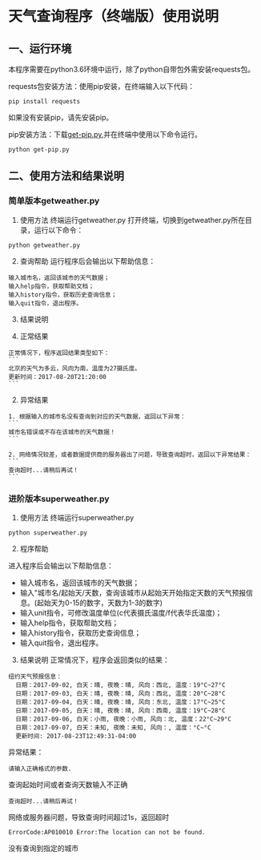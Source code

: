 # 天气查询程序（终端版）使用说明

## 一、运行环境
本程序需要在python3.6环境中运行，除了python自带包外需安装requests包。

requests包安装方法：使用pip安装，在终端输入以下代码：
```
pip install requests
```
如果没有安装pip，请先安装pip。

pip安装方法：下载[get-pip.py](https://bootstrap.pypa.io/get-pip.py),并在终端中使用以下命令运行。
```
python get-pip.py
```

## 二、使用方法和结果说明
### 简单版本getweather.py
1. 使用方法
  终端运行getweather.py
  打开终端，切换到getweather.py所在目录，运行以下命令：
```
python getweather.py
```
2. 查询帮助
  运行程序后会输出以下帮助信息：
```
输入城市名，返回该城市的天气数据；
输入help指令，获取帮助文档；
输入history指令，获取历史查询信息；
输入quit指令，退出程序。
```

3. 结果说明

  1. 正常结果

    正常情况下，程序返回结果类型如下：
    ```
    北京的天气为多云，风向为南，温度为27摄氏度。
    更新时间：2017-08-20T21:20:00
    ```
  2. 异常结果

    1. 根据输入的城市名没有查询到对应的天气数据，返回以下异常：
    ```
    城市名错误或不存在该城市的天气数据！
    ```

    2. 网络情况较差，或者数据提供商的服务器出了问题，导致查询超时，返回以下异常结果：
    ```
    查询超时...请稍后再试！
    ```

### 进阶版本superweather.py


1. 使用方法
终端运行superweather.py
```
python superweather.py
```
2. 程序帮助

  进入程序后会输出以下帮助信息：

  - 输入城市名，返回该城市的天气数据；
  - 输入"城市名/起始天/天数，查询该城市从起始天开始指定天数的天气预报信息。(起始天为0-15的数字，天数为1-3的数字)
  - 输入unit指令，可修改温度单位(c代表摄氏温度/f代表华氏温度)；
  - 输入help指令，获取帮助文档；
  - 输入history指令，获取历史查询信息；
  - 输入quit指令，退出程序。

3. 结果说明
  正常情况下，程序会返回类似的结果：
  ```
  纽约天气预报信息：
    日期：2017-09-02, 白天：晴, 夜晚：晴, 风向：西北, 温度：19°C~27°C
    日期：2017-09-03, 白天：晴, 夜晚：晴, 风向：西北, 温度：20°C~28°C
    日期：2017-09-04, 白天：晴, 夜晚：晴, 风向：东北, 温度：17°C~25°C
    日期：2017-09-05, 白天：晴, 夜晚：晴, 风向：西南, 温度：19°C~28°C
    日期：2017-09-06, 白天：小雨, 夜晚：小雨, 风向：北, 温度：22°C~29°C
    日期：2017-09-07, 白天：未知, 夜晚：未知, 风向：, 温度：°C~°C
    更新时间: 2017-08-23T12:49:31-04:00
  ```
  异常结果：
  ```
  请输入正确格式的参数.
  ```
  查询起始时间或者查询天数输入不正确
  ```
  查询超时...请稍后再试！
  ```
  网络或服务器问题，导致查询时间超过1s，返回超时
  ```
  ErrorCode:AP010010 Error:The location can not be found.
  ```
  没有查询到指定的城市
